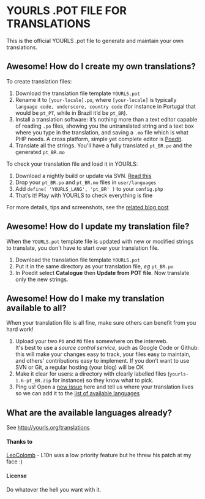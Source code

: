 # YOURLS .POT FILE FOR TRANSLATIONS

This is the official YOURLS .pot file to generate and maintain your own translations.

## Awesome! How do I create my own translations?

To create translation files:

1. Download the translation file template `YOURLS.pot`  
2. Rename it to `[your-locale].po`, where `[your-locale]` is typically `language code, underscore, country code` (for instance in Portugal that would be `pt_PT`, while in Brazil it’d be `pt_BR`).  
3. Install a translation software: it’s nothing more than a text editor capable of reading `.po` files, showing you the untranslated string and a text box where you type in the translation, and saving a `.mo` file which is what PHP needs. A cross platform, simple yet complete editor is [Poedit](http://www.poedit.net/).  
4. Translate all the strings. You'll have a fully translated `pt_BR.po` and the generated `pt_BR.mo`

To check your translation file and load it in YOURLS:

1. Download a nightly build or update via SVN. [Read this](http://code.google.com/p/yourls/wiki/InstallFromSVN)
2. Drop your `pt_BR.po` and `pt_BR.mo` files in `user/languages`
3. Add `define( 'YOURLS_LANG', 'pt_BR' )` to your `config.php`
4. That’s it! Play with YOURLS to check everything is fine

For more details, tips and screenshots, see the [related blog post](http://blog.yourls.org/2013/02/workshop-how-to-create-your-own-translation-file-for-yourls/)

## Awesome! How do I update my translation file?

When the `YOURLS.pot` template file is updated with new or modified strings to translate, you don't have to start over your translation file.

1. Download the translation file template `YOURLS.pot`  
2. Put it in the same directory as your translation file, *eg* `pt_BR.po`  
3. In Poedit select **Catalogue** then **Update from POT file**. Now translate only the new strings.

## Awesome! How do I make my translation available to all?

When your translation file is all fine, make sure others can benefit from you hard work!

1. Upload your two `PO` and `MO` files somewhere on the interweb.  
It's best to use a *source control service*, such as Google Code or Github: this will make your changes easy to track, your files easy to maintain, and others' contributions easy to implement. If you don’t want to use SVN or Git, a regular hosting (your blog) will be OK  
2. Make it clear for users: a directory with clearly labelled files (`yourls-1.6-pt_BR.zip` for instance) so they know what to pick.  
3. Ping us! Open a [new issue](https://github.com/YOURLS/YOURLS.pot/issues) here and tell us where your translation lives so we can add it to the [list of available languages](http://yourls.org/translations)   

## What are the available languages already?

See http://yourls.org/translations


#### Thanks to
[LeoColomb](https://github.com/LeoColomb) - L10n was a low priority feature but he threw his patch at my face :)

#### License
Do whatever the hell you want with it.
